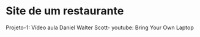 # Site de um restaurante
Projeto-1:
Vídeo aula Daniel Walter Scott- youtube: Bring Your Own Laptop
 
